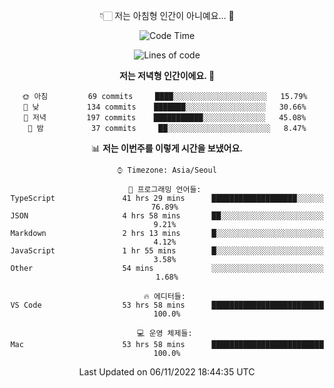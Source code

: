 <div align='center'>
 
👇🏻 저는 아침형 인간이 아니예요... 🙊
 
<!--START_SECTION:waka-->
![Code Time](http://img.shields.io/badge/Code%20Time-2%2C076%20hrs-blue)

![Lines of code](https://img.shields.io/badge/%EC%A0%80%EB%8A%94%20%EC%97%AC%ED%83%9C%EA%B9%8C%EC%A7%80%20-307%20Thousand%20%EC%A4%84%EC%9D%98%20%EC%BD%94%EB%93%9C%EB%A5%BC%20%EC%9E%91%EC%84%B1%ED%96%88%EC%96%B4%EC%9A%94.-blue)

**저는 저녁형 인간이에요. 🦉** 

```text
🌞 아침         69 commits     ████░░░░░░░░░░░░░░░░░░░░░   15.79% 
🌆 낮　         134 commits    ███████░░░░░░░░░░░░░░░░░░   30.66% 
🌃 저녁         197 commits    ███████████░░░░░░░░░░░░░░   45.08% 
🌙 밤　         37 commits     ██░░░░░░░░░░░░░░░░░░░░░░░   8.47%

```


📊 **저는 이번주를 이렇게 시간을 보냈어요.** 

```text
⌚︎ Timezone: Asia/Seoul

💬 프로그래밍 언어들: 
TypeScript               41 hrs 29 mins      ███████████████████░░░░░░   76.89% 
JSON                     4 hrs 58 mins       ██░░░░░░░░░░░░░░░░░░░░░░░   9.21% 
Markdown                 2 hrs 13 mins       █░░░░░░░░░░░░░░░░░░░░░░░░   4.12% 
JavaScript               1 hr 55 mins        █░░░░░░░░░░░░░░░░░░░░░░░░   3.58% 
Other                    54 mins             ░░░░░░░░░░░░░░░░░░░░░░░░░   1.68%

🔥 에디터들: 
VS Code                  53 hrs 58 mins      █████████████████████████   100.0%

💻 운영 체제들: 
Mac                      53 hrs 58 mins      █████████████████████████   100.0%

```


 Last Updated on 06/11/2022 18:44:35 UTC
<!--END_SECTION:waka-->
 </div>
<!---
Emewjin/Emewjin is a ✨ special ✨ repository because its `README.md` (this file) appears on your GitHub profile.
You can click the Preview link to take a look at your changes.
--->

